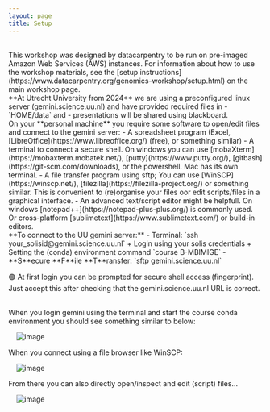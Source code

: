 ```yaml
---
layout: page
title: Setup
---
```


<br>
This workshop was designed by datacarpentry to be run on pre-imaged Amazon Web Services 
(AWS) instances. For information about how to
use the workshop materials, see the 
[setup instructions](https://www.datacarpentry.org/genomics-workshop/setup.html) on the main workshop page.

<br>
**At Utrecht University from 2024** we are using a preconfigured linux server (gemini.science.uu.nl) and have provided required files in 
- `HOME/data` and
- presentations will be shared using blackboard.

<br>
On your **personal machine** you require some software to open/edit files and connect to the gemini server:
- A spreadsheet program (Excel, [LibreOffice](https://www.libreoffice.org/) (free), or something similar)
- A terminal to connect a secure shell. On windows you can use [mobaXterm](https://mobaxterm.mobatek.net/), [putty](https://www.putty.org/), [gitbash](https://git-scm.com/downloads), or the powershell. Mac has its own terminal.
- A file transfer program using sftp; You can use [WinSCP](https://winscp.net/), [filezilla](https://filezilla-project.org/) or something similar. This is convenient to (re)organise your files oor edit scripts/files in a graphical interface.
- An advanced text/script editor might be helpfull. On windows [notepad++](https://notepad-plus-plus.org/) is commonly used. Or cross-platform [sublimetext](https://www.sublimetext.com/) or build-in editors.

<br>
**To connect to the UU gemini server:**
- Terminal: `ssh your_solisid@gemini.science.uu.nl`
  + Login using your solis credentials
  + Setting the (conda) environment command `course B-MBIMIGE`
- **S**ecure **F**ile **T**ransfer: `sftp gemini.science.uu.nl`

🟢 At first login you can be prompted for secure shell access (fingerprint). Just accept this after checking that the gemini.science.uu.nl URL is correct.

<br>
When you login gemini using the terminal and start the course conda environment you should see something similar to below:  

&nbsp;&nbsp;&nbsp; ![image](https://github.com/user-attachments/assets/998ac1d4-2b7a-4fa1-92fe-d17ca938437b)

When you connect using a file browser like WinSCP:  

&nbsp;&nbsp;&nbsp; ![image](https://github.com/user-attachments/assets/22971006-a5aa-42b2-a409-99c0c672e1c0)

From there you can also directly open/inspect and edit (script) files...  

&nbsp;&nbsp;&nbsp; ![image](https://github.com/user-attachments/assets/5653d067-a6ff-4388-b2b5-03641d41b86b)
